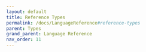 ```yaml
---
layout: default
title: Reference Types
permalink: /docs/LanguageReference#reference-types
parent: Types
grand_parent: Language Reference
nav_order: 11
---
```

